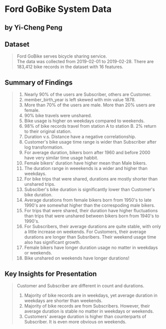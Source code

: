 # Ford GoBike System Data
## by Yi-Cheng Peng


## Dataset

> Ford GoBike serves bicycle sharing service.<br />
> The data was collected from 2019-02-01 to 2019-02-28. There are 183,412 bike records in the dataset with 16 features.


## Summary of Findings

> 1. Nearly 90% of the users are Subscriber, others are Customer. <br />
> 2. member_birth_year is left skewed with min value 1878. <br />
> 3. More than 70% of the users are male. More than 20% users are female. <br />
> 4. 90% bike travels were unshared. <br />
> 5. Bike usage is higher on weekdays compared to weekends. <br />
> 6. 98% of bike records travel from station A to station B. 2% return to their original station. <br />
> 7. Duration v.s. Distance have a negative correlationship. <br /> 
> 8. Customer's bike usage time range is wider than Subscriber after log transformation. <br />
> 9. For average duration, bikers born after 1960 and before 2000 have very similar time usage habbit. <br />
> 10. Female bikers' duration have higher mean than Male bikers. <br />
> 11. The duration range in weeekends is a wider and higher than weekdays. <br />
> 12. For bike trips that were shared, durations are mostly shorter than unshared trips. <br />
> 13. Subsciber's bike duration is significantly lower than Customer's bike duration. <br />
> 14. Average durations from female bikers born from 1950's to late 1990's are somewhat higher than the correspoding male bikers. <br />
> 15. For trips that were shared, their duration have higher fluctuations than trips that were unshared between bikers born from 1940's to 1990's. <br />
> 16. For Subscribers, their average durations are quite stable, with only a little increase on weekends.
For Customers, their average durations are longer than Subsribers. Their weekend usage time also has significant growth. <br />
> 17. Female bikers have longer duration usage no matter in weekdays or weekends. <br />
> 18. Bike unshared on weekends have longer durations! <br />


## Key Insights for Presentation

> Customer and Subscriber are different in count and durations. <br />
> 1. Majority of bike records are in weekdays, yet average duration in weekdays are shorter than weekends. <br />
> 2. Majority of bike records are from Subscribers. However, their average duration is stable no matter in weekdays or weekends. <br />
> 3. Customers' average duration is higher than counterparts of Subscriber. It is even more obvious on weekends.